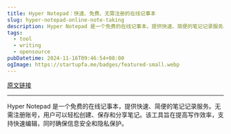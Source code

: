 ```yaml
---
title: Hyper Notepad：快速、免费、无需注册的在线记事本
slug: hyper-notepad-online-note-taking
description: Hyper Notepad 是一个免费的在线记事本，提供快速、简便的笔记记录服务。无需注册账号，用户可以轻松创建、保存和分享笔记。该工具旨在提高写作效率，支持快速编辑，同时确保信息安全和隐私保护。
tags: 
  - tool
  - writing
  - opensource
pubDatetime: 2024-11-16T09:46:54+08:00
ogImage: https://startupfa.me/badges/featured-small.webp
---
```


[原文链接](https://hypernotepad.com/)

---

Hyper Notepad 是一个免费的在线记事本，提供快速、简便的笔记记录服务。无需注册账号，用户可以轻松创建、保存和分享笔记。该工具旨在提高写作效率，支持快速编辑，同时确保信息安全和隐私保护。

